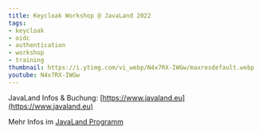 ```yaml
---
title: Keycloak Workshop @ JavaLand 2022
tags:
- keycloak
- oidc
- authentication
- workshop
- training
thumbnail: https://i.ytimg.com/vi_webp/N4x7RX-IWGw/maxresdefault.webp
youtube: N4x7RX-IWGw
---
```


JavaLand Infos & Buchung: [https://www.javaland.eu](https://www.javaland.eu)

Mehr Infos im [JavaLand Programm](https://shop.doag.org/javaland/2022/agenda/#textSearch.Authentifizierung%20einfach%20und%20sicher%20gemacht%20mit%20Keycloak)
